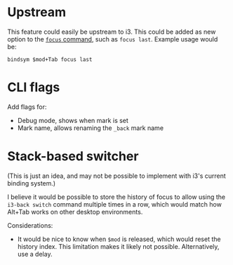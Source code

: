 # Upstream

This feature could easily be upstream to i3. This could be added as new option to the [`focus` command](https://i3wm.org/docs/userguide.html#_focusing_moving_containers), such as `focus last`. Example usage would be:

```
bindsym $mod+Tab focus last
```

# CLI flags

Add flags for:

- Debug mode, shows when mark is set
- Mark name, allows renaming the `_back` mark name

# Stack-based switcher

(This is just an idea, and may not be possible to implement with i3's current binding system.)

I believe it would be possible to store the history of focus to allow using the `i3-back switch` command multiple times in a row,
which would match how Alt+Tab works on other desktop environments.

Considerations:

- It would be nice to know when `$mod` is released, which would reset the history index. This limitation makes it likely not possible. Alternatively, use a delay.
